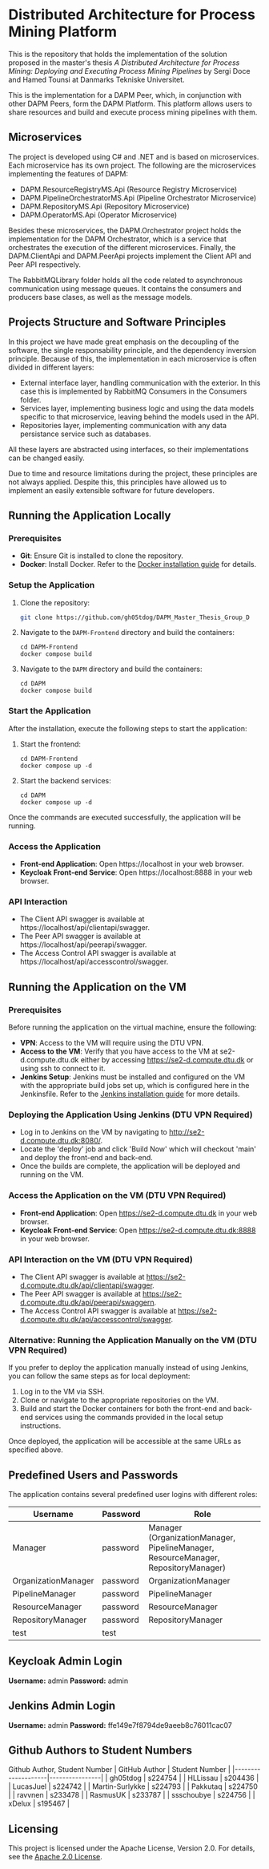 # Distributed Architecture for Process Mining Platform
This is the repository that holds the implementation of the solution proposed in the master's thesis *A Distributed Architecture for Process Mining: Deploying and Executing Process Mining Pipelines* by Sergi Doce and Hamed Tounsi at Danmarks Tekniske Universitet.

This is the implementation for a DAPM Peer, which, in conjunction with other DAPM Peers, form the DAPM Platform. This platform allows users to share resources and build and execute process mining pipelines with them. 

## Microservices
The project is developed using C# and .NET and is based on microservices. Each microservice has its own project. The following are the microservices implementing the features of DAPM:

- DAPM.ResourceRegistryMS.Api (Resource Registry Microservice)
- DAPM.PipelineOrchestratorMS.Api (Pipeline Orchestrator Microservice)
- DAPM.RepositoryMS.Api (Repository Microservice)
- DAPM.OperatorMS.Api (Operator Microservice)

Besides these microservices, the DAPM.Orchestrator project holds the implementation for the DAPM Orchestrator, which is a service that orchestrates the execution of the different microservices. Finally, the DAPM.ClientApi and DAPM.PeerApi projects implement the Client API and Peer API respectively.

The RabbitMQLibrary folder holds all the code related to asynchronous communication using message queues. It contains the consumers and producers base clases, as well as the message models.

## Projects Structure and Software Principles
In this project we have made great emphasis on the decoupling of the software, the single responsability principle, and the dependency inversion principle. Because of this, the implementation in each microservice is often divided in different layers:

- External interface layer, handling communication with the exterior. In this case this is implemented by RabbitMQ Consumers in the Consumers folder.
- Services layer, implementing business logic and using the data models specific to that microservice, leaving behind the models used in the API.
- Repositories layer, implementing communication with any data persistance service such as databases.

All these layers are abstracted using interfaces, so their implementations can be changed easily.

Due to time and resource limitations during the project, these principles are not always applied. Despite this, this principles have allowed us to implement an easily extensible software for future developers.

## Running the Application Locally

### Prerequisites

- **Git**: Ensure Git is installed to clone the repository.
- **Docker**: Install Docker. Refer to the [Docker installation guide](https://docs.docker.com/engine/install/) for details.

### Setup the Application

1. Clone the repository:
   ```bash
   git clone https://github.com/gh05tdog/DAPM_Master_Thesis_Group_D
   ```

2. Navigate to the `DAPM-Frontend` directory and build the containers:
   ```
   cd DAPM-Frontend
   docker compose build
   ```

3. Navigate to the `DAPM` directory and build the containers:
   ```
   cd DAPM
   docker compose build
   ```

### Start the Application

After the installation, execute the following steps to start the application:

1. Start the frontend:
   ```
   cd DAPM-Frontend
   docker compose up -d
   ```

2. Start the backend services:
   ```
   cd DAPM
   docker compose up -d
   ```

Once the commands are executed successfully, the application will be running.

### Access the Application

- **Front-end Application**: Open https://localhost in your web browser.
- **Keycloak Front-end Service**: Open https://localhost:8888 in your web browser.

### API Interaction

- The Client API swagger is available at https://localhost/api/clientapi/swagger.
- The Peer API swagger is available at https://localhost/api/peerapi/swagger.
- The Access Control API swagger is available at https://localhost/api/accesscontrol/swagger.

## Running the Application on the VM

### Prerequisites
Before running the application on the virtual machine, ensure the following:
- **VPN**: Access to the VM will require using the DTU VPN.
- **Access to the VM**: Verify that you have access to the VM at se2-d.compute.dtu.dk either by accessing https://se2-d.compute.dtu.dk or using ssh to connect to it.
- **Jenkins Setup**: Jenkins must be installed and configured on the VM with the appropriate build jobs set up, which is configured here in the Jenkinsfile. Refer to the [Jenkins installation guide](https://www.jenkins.io/doc/book/installing/) for more details.

### Deploying the Application Using Jenkins (DTU VPN Required)
- Log in to Jenkins on the VM by navigating to http://se2-d.compute.dtu.dk:8080/.
- Locate the 'deploy' job and click 'Build Now' which will checkout 'main' and deploy the front-end and back-end.
- Once the builds are complete, the application will be deployed and running on the VM.

### Access the Application on the VM (DTU VPN Required)

- **Front-end Application**: Open https://se2-d.compute.dtu.dk in your web browser.
- **Keycloak Front-end Service**: Open https://se2-d.compute.dtu.dk:8888 in your web browser.

### API Interaction on the VM (DTU VPN Required)

- The Client API swagger is available at https://se2-d.compute.dtu.dk/api/clientapi/swagger.
- The Peer API swagger is available at https://se2-d.compute.dtu.dk/api/peerapi/swaggern.
- The Access Control API swagger is available at https://se2-d.compute.dtu.dk/api/accesscontrol/swagger.

### Alternative: Running the Application Manually on the VM (DTU VPN Required)
If you prefer to deploy the application manually instead of using Jenkins, you can follow the same steps as for local deployment:

1. Log in to the VM via SSH.
2. Clone or navigate to the appropriate repositories on the VM.
3. Build and start the Docker containers for both the front-end and back-end services using the commands provided in the local setup instructions.

Once deployed, the application will be accessible at the same URLs as specified above.

## Predefined Users and Passwords

The application contains several predefined user logins with different roles:

| Username           | Password  | Role                                                                 |
|--------------------|-----------|----------------------------------------------------------------------|
| Manager            | password  | Manager (OrganizationManager, PipelineManager, ResourceManager, RepositoryManager) |
| OrganizationManager| password  | OrganizationManager                                                 |
| PipelineManager    | password  | PipelineManager                                                     |
| ResourceManager    | password  | ResourceManager                                                     |
| RepositoryManager  | password  | RepositoryManager                                                   |
| test               | test      |                                                                      |

## Keycloak Admin Login
**Username:** admin
**Password:** admin

## Jenkins Admin Login
**Username:** admin
**Password:** ffe149e7f8794de9aeeb8c76011cac07

## Github Authors to Student Numbers

Github Author, Student Number
| GitHub Author     | Student Number |
|--------------------|----------------|
| gh05tdog          | s224754        |
| HLLissau          | s204436        |
| LucasJuel         | s224742        |
| Martin-Surlykke   | s224793        |
| Pakkutaq          | s224750        |
| ravvnen           | s233478        |
| RasmusUK          | s233787        |
| ssschoubye        | s224756        |
| xDelux            | s195467        |

## Licensing

This project is licensed under the Apache License, Version 2.0. For details, see the [Apache 2.0 License](https://www.apache.org/licenses/LICENSE-2.0).

